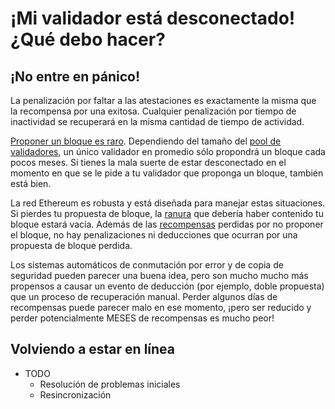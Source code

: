 # ¡Mi validador está desconectado! ¿Qué debo hacer?

## ¡No entre en pánico!

La penalización por faltar a las atestaciones es exactamente la misma que la recompensa por una exitosa. Cualquier penalización por tiempo de inactividad se recuperará en la misma cantidad de tiempo de actividad.

[Proponer un bloque es raro](../../rewards/proposal-frequency). Dependiendo del tamaño del [pool de validadores](../../staking-glossary#validator-pool), un único validador en promedio sólo propondrá un bloque cada pocos meses. Si tienes la mala suerte de estar desconectado en el momento en que se le pide a tu validador que proponga un bloque, también está bien.

La red Ethereum es robusta y está diseñada para manejar estas situaciones. Si pierdes tu propuesta de bloque, la [ranura](https://github.com/Buttaa/ethstaker/blob/main/help/staking-glossary.md#slot) que debería haber contenido tu bloque estará vacía. Además de las [recompensas](https://github.com/Buttaa/ethstaker/blob/main/help/rewards/chain-rewards.md) perdidas por no proponer el bloque, no hay penalizaciones ni deducciones que ocurran por una propuesta de bloque perdida.

Los sistemas automáticos de conmutación por error y de copia de seguridad pueden parecer una buena idea, pero son mucho mucho más propensos a causar un evento de deducción (por ejemplo, doble propuesta) que un proceso de recuperación manual. Perder algunos días de recompensas puede parecer malo en ese momento, ¡pero ser reducido y perder potencialmente MESES de recompensas es mucho peor!

## Volviendo a estar en línea

* TODO
  * Resolución de problemas iniciales
  * Resincronización
